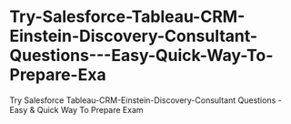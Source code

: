 # Try-Salesforce-Tableau-CRM-Einstein-Discovery-Consultant-Questions---Easy-Quick-Way-To-Prepare-Exa
Try Salesforce Tableau-CRM-Einstein-Discovery-Consultant Questions - Easy &amp; Quick Way To Prepare Exam
